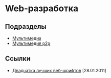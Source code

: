 # Web-разработка

## Подразделы

- [Мультимедиа](media/)
- [Мультимедия p2p](media-p2p/)

## Ссылки

- [Двадцатка лучших веб-шрифтов](http://habrahabr.ru/post/112736/) [28.01.2011]

